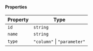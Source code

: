 #### Properties

| Property                 | Type                        |
| ------------------------ | --------------------------- |
| <a id="id"></a> `id`     | `string`                    |
| <a id="name"></a> `name` | `string`                    |
| <a id="type"></a> `type` | `"column"` \| `"parameter"` |
